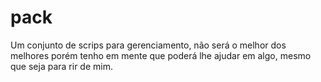 # pack
Um conjunto de scrips para gerenciamento, não será o melhor dos melhores porém tenho em mente que poderá lhe ajudar em algo, mesmo que seja para rir de mim.
